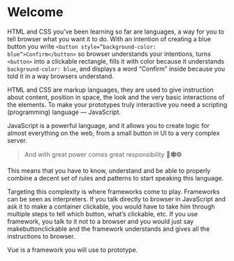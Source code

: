 # Welcome

HTML and CSS you’ve been learning so far are languages, a way for you to tell browser what you want it to do. With an intention of creating a blue button you write `<button style=“background-color: blue”>Confirm</button>` so browser understands your intentions, turns `<button>` into a clickable rectangle, fills it with color because it understands `background-color: blue`, and displays a word “Confirm” inside because you told it in a way browsers understand. 

HTML and CSS are markup languages, they are used to give instruction about content, position in space, the look and the very basic interactions of the elements. To make your prototypes truly interactive you need a scripting (programming) language — JavaScript.

JavaScript is a powerful language, and it allows you to create logic for almost everything on the web, from a small button in UI to a very complex server.

>And with great power comes great responsibility **🤟🕸©**

This means that you have to know, understand and be able to properly combine a decent set of rules and patterns to start speaking this language. 

Targeting this complexity is where frameworks come to play. Frameworks can be seen as interpreters. If you talk directly to browser in JavaScript and ask it to make a container clickable, you would have to take him through multiple steps to tell which button, what’s clickable, etc. If you use framework, you talk to it not to a browser and you would just say makebuttonclickable and the framework understands and gives all the instructions to browser. 

Vue is a framework you will use to prototype.